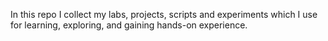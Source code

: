 In this repo I collect my labs, projects, scripts and experiments which I use for learning, exploring, and gaining hands-on experience.
